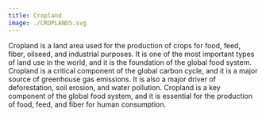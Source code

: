 ```yaml
---
title: Cropland
image: ./CROPLANDS.svg
---
```


Cropland is a land area used for the production of crops for food, feed, fiber, oilseed, and industrial purposes. It is one of the most important types of land use in the world, and it is the foundation of the global food system. Cropland is a critical component of the global carbon cycle, and it is a major source of greenhouse gas emissions. It is also a major driver of deforestation, soil erosion, and water pollution. Cropland is a key component of the global food system, and it is essential for the production of food, feed, and fiber for human consumption.